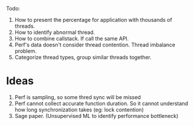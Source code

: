 Todo:
1. How to present the percentage for application with thousands of threads.
2. How to identify abnormal thread.
3. How to combine callstack. If call the same API.
4. Perf's data doesn't consider thread contention. Thread imbalance problem.
5. Categorize thread types, group similar threads together.

# Ideas


1. Perf is sampling, so some thred sync will be missed
2. Perf cannot collect accurate function duration. So it cannot understand how long synchronization takes (eg: lock contention)
3. Sage paper. (Unsupervised ML to identify performance bottleneck)
